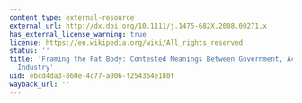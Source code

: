 ```yaml
---
content_type: external-resource
external_url: http://dx.doi.org/10.1111/j.1475-682X.2008.00271.x
has_external_license_warning: true
license: https://en.wikipedia.org/wiki/All_rights_reserved
status: ''
title: 'Framing the Fat Body: Contested Meanings Between Government, Activists, and
  Industry'
uid: ebcd4da3-860e-4c77-a006-f254364e180f
wayback_url: ''
---
```

